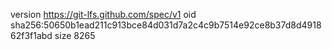 version https://git-lfs.github.com/spec/v1
oid sha256:50650b1ead211c913bce84d031d7a2c4c9b7514e92ce8b37d8d491862f3f1abd
size 8265
